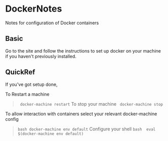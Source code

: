 # DockerNotes
Notes for configuration of Docker containers

## Basic
Go to the site and follow the instructions to set up docker on your machine
if you haven't previously installed.

## QuickRef
If you've got setup done,

To Restart a machine
> ``` docker-machine restart```
To stop your machine
> ``` docker-machine stop```

To allow interaction with containers select your relevant
docker-machine config
> ```bash docker-machine env default```
Configure your shell
> ```bash  eval $(docker-machine env default)```
